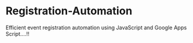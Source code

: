 # Registration-Automation
Efficient event registration automation using JavaScript and Google Apps Script....!!
